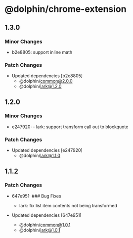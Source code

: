 # @dolphin/chrome-extension

## 1.3.0

### Minor Changes

- b2e8805: support inline math

### Patch Changes

- Updated dependencies [b2e8805]
  - @dolphin/common@2.0.0
  - @dolphin/lark@1.2.0

## 1.2.0

### Minor Changes

- e247920: - lark: support transform call out to blockquote

### Patch Changes

- Updated dependencies [e247920]
  - @dolphin/lark@1.1.0

## 1.1.2

### Patch Changes

- 647e951: ### Bug Fixes

  - lark: fix list item contents not being transformed

- Updated dependencies [647e951]
  - @dolphin/common@1.0.1
  - @dolphin/lark@1.0.1
